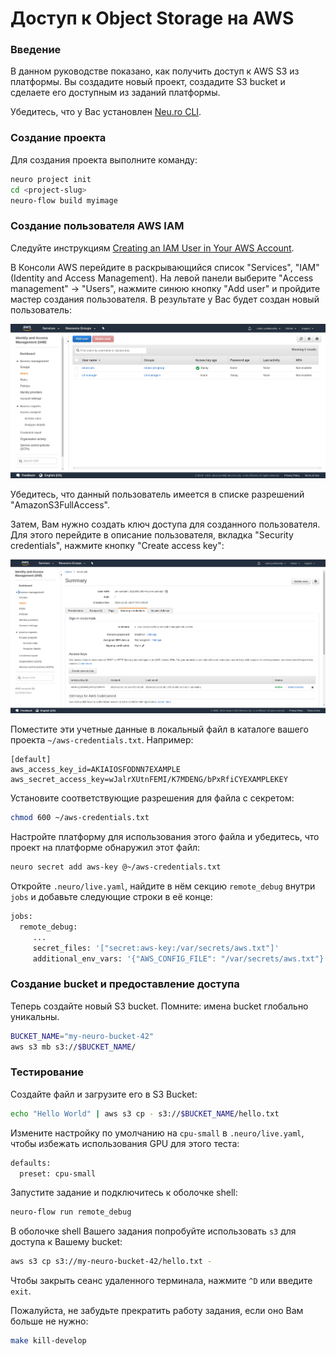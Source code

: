 # Доступ к Object Storage на AWS

### Введение

В данном руководстве показано, как получить доступ к AWS S3 из платформы. Вы создадите новый проект, создадите S3 bucket и сделаете его доступным из заданий платформы.

Убедитесь, что у Вас установлен [Neu.ro CLI]().

### Создание проекта

Для создания проекта выполните команду:

```bash
neuro project init
cd <project-slug>
neuro-flow build myimage
```

### Создание пользователя AWS IAM

Следуйте инструкциям [Creating an IAM User in Your AWS Account](https://docs.aws.amazon.com/IAM/latest/UserGuide/id_users_create.html).

В Консоли AWS перейдите в раскрывающийся список "Services", "IAM" \(Identity and Access Management\). На левой панели выберите "Access management" -&gt; "Users", нажмите синюю кнопку "Add user" и пройдите мастер создания пользователя. В результате у Вас будет создан новый пользователь:

![](../.gitbook/assets/1_add_user.png)

Убедитесь, что данный пользователь имеется в списке разрешений "AmazonS3FullAccess".

Затем, Вам нужно создать ключ доступа для созданного пользователя. Для этого перейдите в описание пользователя, вкладка "Security credentials", нажмите кнопку "Create access key":

![](../.gitbook/assets/2_create_key.png)

Поместите эти учетные данные в локальный файл в каталоге вашего проекта `~/aws-credentials.txt`. Например:

```text
[default]
aws_access_key_id=AKIAIOSFODNN7EXAMPLE
aws_secret_access_key=wJalrXUtnFEMI/K7MDENG/bPxRfiCYEXAMPLEKEY
```

Установите соответствующие разрешения для файла с секретом:

```bash
chmod 600 ~/aws-credentials.txt
```

Настройте платформу для использования этого файла и убедитесь, что проект на платформе обнаружил этот файл:

```bash
neuro secret add aws-key @~/aws-credentials.txt
```

Откройте `.neuro/live.yaml`, найдите в нём секцию `remote_debug` внутри `jobs` и добавьте следующие строки в её конце:

```bash
jobs:
  remote_debug:
     ...
     secret_files: '["secret:aws-key:/var/secrets/aws.txt"]'
     additional_env_vars: '{"AWS_CONFIG_FILE": "/var/secrets/aws.txt"}'
```

### Создание bucket и предоставление доступа

Теперь создайте новый S3 bucket. Помните: имена bucket глобально уникальны.

```bash
BUCKET_NAME="my-neuro-bucket-42"
aws s3 mb s3://$BUCKET_NAME/
```

### Тестирование

Создайте файл и загрузите его в S3 Bucket:

```bash
echo "Hello World" | aws s3 cp - s3://$BUCKET_NAME/hello.txt
```

Измените настройку по умолчанию на `cpu-small` в `.neuro/live.yaml`, чтобы избежать использования GPU для этого теста:

```bash
defaults:
  preset: cpu-small
```

Запустите задание и подключитесь к оболочке shell:

```bash
neuro-flow run remote_debug
```

В оболочке shell Вашего задания попробуйте использовать `s3` для доступа к Вашему bucket:

```bash
aws s3 cp s3://my-neuro-bucket-42/hello.txt -
```

Чтобы закрыть сеанс удаленного терминала, нажмите `^D` или введите `exit`.

Пожалуйста, не забудьте прекратить работу задания, если оно Вам больше не нужно:

```bash
make kill-develop
```


